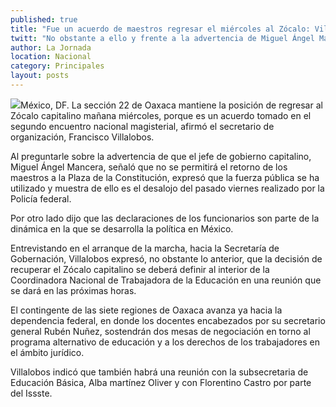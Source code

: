 ```yaml
---
published: true
title: "Fue un acuerdo de maestros regresar el miércoles al Zócalo: Villalobos"
twitt: "No obstante a ello y frente a la advertencia de Miguel Ángel Mancera, la recuperación de la plaza se deberá definir al interior de la CNTE en las próximas horas, dijo el secretario de organización."
author: La Jornada
location: Nacional
category: Principales
layout: posts
---
```


![](http://i.imgur.com/XaAV7TWm.jpg)México, DF. La sección 22 de Oaxaca mantiene la posición de regresar al Zócalo capitalino mañana miércoles, porque es un acuerdo tomado en el segundo encuentro nacional magisterial, afirmó el secretario de organización, Francisco Villalobos.

Al preguntarle sobre la advertencia de que el jefe de gobierno capitalino, Miguel Ángel Mancera, señaló que no se permitirá el retorno de los maestros a la Plaza de la Constitución, expresó que la fuerza pública se ha utilizado y muestra de ello es el desalojo del pasado viernes realizado por la Policía federal.

Por otro lado dijo que las declaraciones de los funcionarios son parte de la dinámica en la que se desarrolla la política en México.

Entrevistando en el arranque de la marcha, hacia la Secretaría de Gobernación, Villalobos expresó, no obstante lo anterior, que la decisión de recuperar el Zócalo capitalino se deberá definir al interior de la Coordinadora Nacional de Trabajadora de la Educación en una reunión que se dará en las próximas horas.

El contingente de las siete regiones de Oaxaca avanza ya hacia la dependencia federal, en donde los docentes encabezados por su secretario general Rubén Nuñez, sostendrán dos mesas de negociación en torno al programa alternativo de educación y a los derechos de los trabajadores en el ámbito jurídico.

Villalobos indicó que también habrá una reunión con la subsecretaria de Educación Básica, Alba martínez Oliver y con Florentino Castro por parte del Issste.
